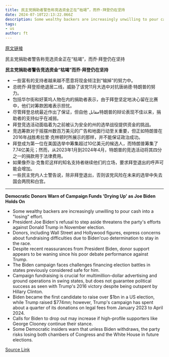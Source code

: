 ```yaml
---
title: 民主党捐助者警告称竞选资金正在“枯竭”，而乔·拜登仍在坚持
date: 2024-07-10T22:13:22.066Z
description: Some wealthy backers are increasingly unwilling to pour cash into ‘losing’ effort
tags: 
- us
author: ft
---
```


[原文链接](https://ft.com/content/f480038b-1be9-4124-9022-548dddccc8c8)

民主党捐助者警告称竞选资金正在“枯竭”，而乔·拜登仍在坚持

**民主党捐助者警告竞选资金“枯竭”而乔·拜登仍在坚持**

- 一些富有的支持者越来越不愿意将现金倾注到“输掉”的努力中。
- 总统乔·拜登拒绝退居二线，威胁了该党11月大选中对抗唐纳德·特朗普的努力。
- 包括华尔街和好莱坞人物在内的捐助者表示，由于拜登坚定地决心留在比赛中，他们对筹款困难表示担忧。
- 尽管拜登总统最近作出了保证，但自他 مقابل特朗普的辩论表现不佳以来，捐助者的支持似乎在减弱。
- 拜登竞选活动面临着为之前被认为安全的州的选举战役提供资金的挑战。
- 竞选筹款对于摇摆州数百万美元的广告和地面行动至关重要，但正如特朗普在2016年战胜希拉里·克林顿时所展示的那样，并不能保证政治成功。
- 拜登成为第一位在美国选举中筹集超过10亿美元的候选人，而特朗普筹集了7.74亿美元；然而，从2023年1月到2024年4月，特朗普的竞选活动将其四分之一的捐款用于法律费用。
- 如果像乔治·克鲁尼这样的知名支持者继续他们的立场，要求拜登退出的呼声可能会增加。
- 一些民主党内人士警告说，除非拜登退出，否则该党风险在未来的选举中失去国会两院和白宫。

---

 **Democratic Donors Warn of Campaign Funds 'Drying Up' as Joe Biden Holds On**

- Some wealthy backers are increasingly unwilling to pour cash into a "losing" effort.
- President Joe Biden's refusal to step aside threatens the party's efforts against Donald Trump in November election.
- Donors, including Wall Street and Hollywood figures, express concerns about fundraising difficulties due to Biden'cuo determination to stay in the race.
- Despite recent reassurances from President Biden, donor support appears to be waning since his poor debate performance against Trump.
- The Biden campaign faces challenges financing election battles in states previously considered safe for him.
- Campaign fundraising is crucial for multimillion-dollar advertising and ground operations in swing states, but does not guarantee political success as seen with Trump's 2016 victory despite being outspent by Hillary Clinton.
- Biden became the first candidate to raise over $1bn in a US election, while Trump raised $774mn; however, Trump's campaign has spent about a quarter of its donations on legal fees from January 2023 to April 2024.
- Calls for Biden to drop out may increase if high-profile supporters like George Clooney continue their stance.
- Some Democratic insiders warn that unless Biden withdraws, the party risks losing both chambers of Congress and the White House in future elections.

[Source Link](https://ft.com/content/f480038b-1be9-4124-9022-548dddccc8c8)

